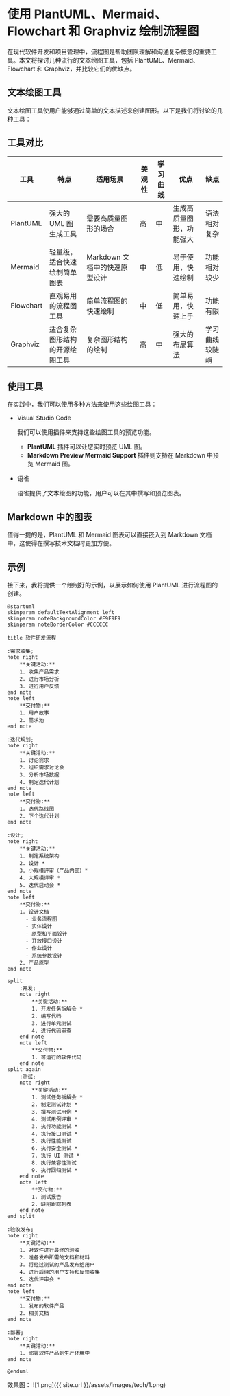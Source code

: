 # 使用 PlantUML、Mermaid、Flowchart 和 Graphviz 绘制流程图

在现代软件开发和项目管理中，流程图是帮助团队理解和沟通复杂概念的重要工具。本文将探讨几种流行的文本绘图工具，包括 PlantUML、Mermaid、Flowchart 和 Graphviz，并比较它们的优缺点。

## 文本绘图工具

文本绘图工具使用户能够通过简单的文本描述来创建图形。以下是我们将讨论的几种工具：

## 工具对比

| 工具      | 特点                           | 适用场景                      | 美观性 | 学习曲线 | 优点                     | 缺点           |
| --------- | ------------------------------ | ----------------------------- | ------ | -------- | ------------------------ | -------------- |
| PlantUML  | 强大的 UML 图生成工具          | 需要高质量图形的场合          | 高     | 中       | 生成高质量图形，功能强大 | 语法相对复杂   |
| Mermaid   | 轻量级，适合快速绘制简单图表   | Markdown 文档中的快速原型设计 | 中     | 低       | 易于使用，快速绘制       | 功能相对较少   |
| Flowchart | 直观易用的流程图工具           | 简单流程图的快速绘制          | 中     | 低       | 简单易用，快速上手       | 功能有限       |
| Graphviz  | 适合复杂图形结构的开源绘图工具 | 复杂图形结构的绘制            | 高     | 中       | 强大的布局算法           | 学习曲线较陡峭 |

## 使用工具

在实践中，我们可以使用多种方法来使用这些绘图工具：

- Visual Studio Code

  我们可以使用插件来支持这些绘图工具的预览功能。

  - **PlantUML** 插件可以让您实时预览 UML 图。
  - **Markdown Preview Mermaid Support** 插件则支持在 Markdown 中预览 Mermaid 图。

- 语雀

  语雀提供了文本绘图的功能，用户可以在其中撰写和预览图表。

## Markdown 中的图表

值得一提的是，PlantUML 和 Mermaid 图表可以直接嵌入到 Markdown 文档中，这使得在撰写技术文档时更加方便。

## 示例

接下来，我将提供一个绘制好的示例，以展示如何使用 PlantUML 进行流程图的创建。

```puml
@startuml
skinparam defaultTextAlignment left
skinparam noteBackgroundColor #F9F9F9
skinparam noteBorderColor #CCCCCC

title 软件研发流程

:需求收集;
note right
    **关键活动:**
    1. 收集产品需求
    2. 进行市场分析
    3. 进行用户反馈
end note
note left
    **交付物:**
    1. 用户故事
    2. 需求池
end note

:迭代规划;
note right
    **关键活动:**
    1. 讨论需求
    2. 组织需求讨论会
    3. 分析市场数据
    4. 制定迭代计划
end note
note left
    **交付物:**
    1. 迭代路线图
    2. 下个迭代计划
end note

:设计;
note right
    **关键活动:**
    1. 制定系统架构
    2. 设计 *
    3. 小规模评审（产品内部）*
    4. 大规模评审 *
    5. 迭代启动会 *
end note
note left
    **交付物:**
    1. 设计文档
      - 业务流程图
      - 实体设计
      - 原型和平面设计
      - 开放接口设计
      - 作业设计
      - 系统参数设计
    2. 产品原型
end note

split
    :开发;
    note right
        **关键活动:**
        1. 开发任务拆解会 *
        2. 编写代码
        3. 进行单元测试
        4. 进行代码审查
    end note
    note left
        **交付物:**
        1. 可运行的软件代码
    end note
split again
    :测试;
    note right
        **关键活动:**
        1. 测试任务拆解会 *
        2. 制定测试计划 *
        3. 撰写测试用例 *
        4. 测试用例评审 *
        3. 执行功能测试 *
        4. 执行接口测试 *
        5. 执行性能测试
        6. 执行安全测试 *
        7. 执行 UI 测试 *
        8. 执行兼容性测试
        9. 执行回归测试 *
    end note
    note left
        **交付物:**
        1. 测试报告
        2. 缺陷跟踪列表
    end note
end split

:验收发布;
note right
    **关键活动:**
    1. 对软件进行最终的验收
    2. 准备发布所需的文档和材料
    3. 将经过测试的产品发布给用户
    4. 进行后续的用户支持和反馈收集
    5. 迭代评审会 *
end note
note left
    **交付物:**
    1. 发布的软件产品
    2. 相关文档
end note

:部署;
note right
    **关键活动:**
    1. 部署软件产品到生产环境中
end note

@enduml
```

效果图：
![1.png]({{ site.url }}/assets/images/tech/1.png)
